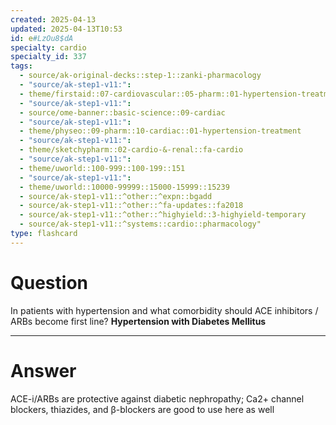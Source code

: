 ```yaml
---
created: 2025-04-13
updated: 2025-04-13T10:53
id: e#LzOu8$dA
specialty: cardio
specialty_id: 337
tags:
  - source/ak-original-decks::step-1::zanki-pharmacology
  - "source/ak-step1-v11:": 
  - theme/firstaid::07-cardiovascular::05-pharm::01-hypertension-treatment
  - "source/ak-step1-v11:": 
  - source/ome-banner::basic-science::09-cardiac
  - "source/ak-step1-v11:": 
  - theme/physeo::09-pharm::10-cardiac::01-hypertension-treatment
  - "source/ak-step1-v11:": 
  - theme/sketchypharm::02-cardio-&-renal::fa-cardio
  - "source/ak-step1-v11:": 
  - theme/uworld::100-999::100-199::151
  - "source/ak-step1-v11:": 
  - theme/uworld::10000-99999::15000-15999::15239
  - source/ak-step1-v11::^other::^expn::bgadd
  - source/ak-step1-v11::^other::^fa-updates::fa2018
  - source/ak-step1-v11::^other::^highyield::3-highyield-temporary
  - source/ak-step1-v11::^systems::cardio::pharmacology"
type: flashcard
---
```


# Question
In patients with hypertension and what comorbidity should ACE inhibitors / ARBs become first line?    **Hypertension with Diabetes Mellitus**

---

# Answer
ACE-i/ARBs are protective against diabetic nephropathy; Ca2+ channel blockers, thiazides, and β-blockers are good to use here as well